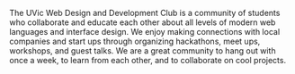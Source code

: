 The UVic Web Design and Development Club is a community of students who collaborate and educate each other about all levels of modern web languages and interface design. We enjoy making connections with local companies and start ups through organizing hackathons, meet ups, workshops, and guest talks. We are a great community to hang out with once a week, to learn from each other, and to collaborate on cool projects.
